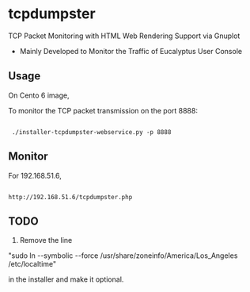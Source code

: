 tcpdumpster
===========

TCP Packet Monitoring with HTML Web Rendering Support via Gnuplot

  * Mainly Developed to Monitor the Traffic of Eucalyptus User Console

## Usage

On Cento 6 image,

To monitor the TCP packet transmission on the port 8888:

<code>
 ./installer-tcpdumpster-webservice.py -p 8888
</code>

## Monitor

For 192.168.51.6,

<code>
http://192.168.51.6/tcpdumpster.php
</code>

## TODO

1. Remove the line

"sudo ln --symbolic --force /usr/share/zoneinfo/America/Los_Angeles /etc/localtime"

in the installer and make it optional.
